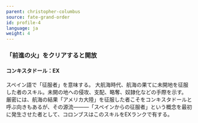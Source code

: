 ```yaml
---
parent: christopher-columbus
source: fate-grand-order
id: profile-4
language: ja
weight: 4
---
```


### 「前進の火」をクリアすると開放

#### コンキスタドール：EX

スペイン語で「征服者」を意味する。
大航海時代、航海の果てに未開地を征服した者のスキル。未開の地への侵攻、支配、略奪、奴隷化などの手際を示す。
厳密には、航海の結果「アメリカ大陸」を征服した者こそをコンキスタドールと呼ぶ向きもあるが、その源流―――「スペインからの征服者」という概念を最初に発生させた者として、コロンブスはこのスキルをEXランクで有する。
